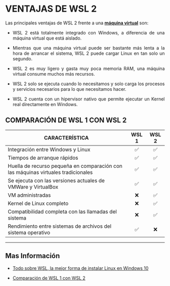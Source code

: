 # <b>VENTAJAS DE WSL 2</b>

<text style="display:block; text-align: Justify">

Las principales ventajas de WSL 2 frente a una [<b>máquina virtual</b>][1_0] son:

* WSL 2 está totalmente integrado con Windows, a diferencia de una máquina virtual que está aislado.

* Mientras que una máquina virtual puede ser bastante más lenta a la hora de arrancar el sistema, WSL 2 puede cargar Linux en tan solo un segundo.

* WSL 2 es muy ligero y gasta muy poca memoria RAM, una máquina virtual consume muchos más recursos.

* WSL 2 solo se ejecuta cuando lo necesitamos y solo carga los procesos y servicios necesarios para lo que necesitamos hacer.

* WSL 2 cuenta con un hipervisor nativo que permite ejecutar un Kernel real directamente en Windows.

</text>

[1_0]:https://es.wikipedia.org/wiki/M%C3%A1quina_virtual

## <b>COMPARACIÓN DE WSL 1 CON WSL 2</b>

|     <text style="display:block; text-align: Center"><b>CARACTERÍSTICA</b></text>    |     <b>WSL 1</b> |     <b>WSL 2</b> |
|---|:---:|:---:|
|     Integración entre Windows y Linux |     :white_check_mark:    |     :white_check_mark:    |
|     Tiempos de arranque rápidos |     :white_check_mark:    |     :white_check_mark:    |
|     Huella de recurso pequeña en comparación con las máquinas virtuales tradicionales |     :white_check_mark:    |     :white_check_mark:    |
|     Se ejecuta con las versiones actuales de VMWare y VirtualBox |     :white_check_mark:    |     :white_check_mark:    |
|     VM administradas |     :x:    |     :white_check_mark:    |
|     Kernel de Linux completo |     :x:    |     :white_check_mark:    |
|     Compatibilidad completa con las llamadas del sistema |     :x:    |     :white_check_mark:    |
|     Rendimiento entre sistemas de archivos del sistema operativo    |     :white_check_mark:    |     :x:    |

---

## <b>Mas Información</b>

* [Todo sobre WSL, la mejor forma de instalar Linux en Windows 10][1_1]

* [Comparación de WSL 1 con WSL 2][1_2]

[1_1]:https://di.sld.cu/todo-sobre-wsl-la-mejor-forma-de-instalar-linux-en-windows-10/

[1_2]:https://docs.microsoft.com/es-es/windows/wsl/compare-versions